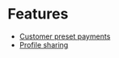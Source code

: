 <!-- START_METADATA
---
title: Features
pagination_prev: APIs/epayment-api/api-guide/getting-started
pagination_next: Null
sidebar_label: Features
sidebar_position: 40
---
END_METADATA -->

# Features

* [Customer preset payments](customer-present-payments.md)
* [Profile sharing](profile-sharing.md)